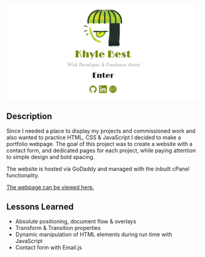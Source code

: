 [![banner](imgs/site-banner.png)](https://kbest.ca)

## Description
Since I needed a place to display my projects and commissioned work and also wanted to practice HTML, CSS & JavaScript I decided to make a portfolio webpage. The goal of this project was to create a website with a contact form, and dedicated pages for each project, while paying attention to simple design and bold spacing.

The website is hosted via GoDaddy and managed with the inbuilt cPanel functionality.
<br>

[The webpage can be viewed here.](https://kbest.ca)


## Lessons Learned
- Absolute positioning, document flow & overlays
- Transform & Transition properties
- Dynamic manipulation of HTML elements during run time with JavaScript
- Contact form with Email.js
